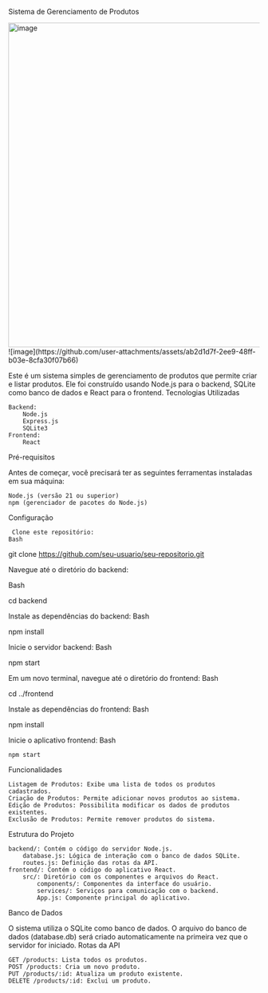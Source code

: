 Sistema de Gerenciamento de Produtos

<img width="1363" height="649" alt="image" src="https://github.com/user-attachments/assets/37691b66-a7f3-4643-b3f5-8bee06fffdc5" />
![image](https://github.com/user-attachments/assets/ab2d1d7f-2ee9-48ff-b03e-8cfa30f07b66)



Este é um sistema simples de gerenciamento de produtos que permite criar e listar produtos. Ele foi construído usando Node.js para o backend, SQLite como banco de dados e React para o frontend.
Tecnologias Utilizadas

    Backend:
        Node.js
        Express.js
        SQLite3
    Frontend:
        React

Pré-requisitos

Antes de começar, você precisará ter as seguintes ferramentas instaladas em sua máquina:

    Node.js (versão 21 ou superior)
    npm (gerenciador de pacotes do Node.js)

Configuração

     Clone este repositório:
    Bash

git clone https://github.com/seu-usuario/seu-repositorio.git

Navegue até o diretório do backend:  

Bash

cd backend

Instale as dependências do backend:
Bash

npm install

Inicie o servidor backend:
Bash

npm start

Em um novo terminal, navegue até o diretório do frontend:
Bash

cd ../frontend

Instale as dependências do frontend:
Bash

npm install

Inicie o aplicativo frontend:
Bash

    npm start

Funcionalidades

    Listagem de Produtos: Exibe uma lista de todos os produtos cadastrados.
    Criação de Produtos: Permite adicionar novos produtos ao sistema.
    Edição de Produtos: Possibilita modificar os dados de produtos existentes.
    Exclusão de Produtos: Permite remover produtos do sistema.

Estrutura do Projeto

    backend/: Contém o código do servidor Node.js.
        database.js: Lógica de interação com o banco de dados SQLite.
        routes.js: Definição das rotas da API.
    frontend/: Contém o código do aplicativo React.
        src/: Diretório com os componentes e arquivos do React.
            components/: Componentes da interface do usuário.
            services/: Serviços para comunicação com o backend.
            App.js: Componente principal do aplicativo.

Banco de Dados

O sistema utiliza o SQLite como banco de dados. O arquivo do banco de dados (database.db) será criado automaticamente na primeira vez que o servidor for iniciado.
Rotas da API

    GET /products: Lista todos os produtos.
    POST /products: Cria um novo produto.
    PUT /products/:id: Atualiza um produto existente.
    DELETE /products/:id: Exclui um produto.
